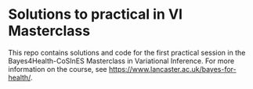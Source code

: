 # Solutions to practical in VI Masterclass

This repo contains solutions and code for the first practical session in the Bayes4Health-CoSInES Masterclass in Variational Inference. For more information on the course, see https://www.lancaster.ac.uk/bayes-for-health/.

